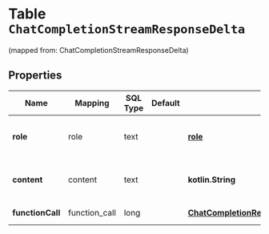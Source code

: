 
# Table `ChatCompletionStreamResponseDelta`
(mapped from: ChatCompletionStreamResponseDelta)

## Properties
Name | Mapping | SQL Type | Default | Type | Description | Notes
---- | ------- | -------- | ------- | ---- | ----------- | -----
**role** | role | text |  | [**role**](#Role) | The role of the author of this message. |  [optional]
**content** | content | text |  | **kotlin.String** | The contents of the chunk message. |  [optional]
**functionCall** | function_call | long |  | [**ChatCompletionRequestMessageFunctionCall**](ChatCompletionRequestMessageFunctionCall.md) |  |  [optional] [foreignkey]





